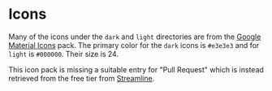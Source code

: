# Icons

Many of the icons under the `dark` and `light` directories are from the [Google Material Icons](https://fonts.google.com/icons)
pack. The primary color for the `dark` icons is `#e3e3e3` and for `light` is `#000000`. Their size is 24.

This icon pack is missing a suitable entry for "Pull Request" which is instead retrieved from the free
tier from [Streamline](https://www.streamlinehq.com/icons/download/git-pull-request--31052).
